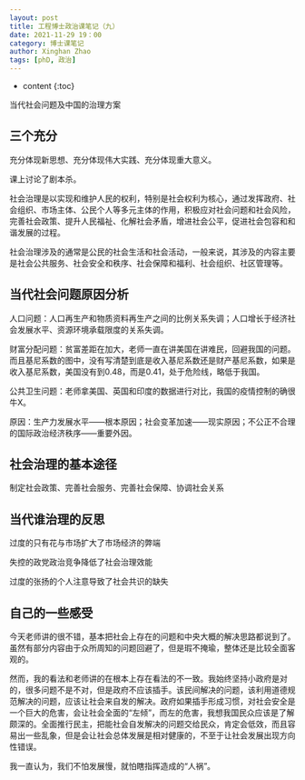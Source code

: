 ```yaml
---
layout: post
title: 工程博士政治课笔记（九）
date: 2021-11-29 19：00
category: 博士课笔记
author: Xinghan Zhao
tags: [phD, 政治]
---
```


* content
{:toc}


当代社会问题及中国的治理方案





## 三个充分

充分体现新思想、充分体现伟大实践、充分体现重大意义。

课上讨论了剧本杀。

社会治理是以实现和维护人民的权利，特别是社会权利为核心，通过发挥政府、社会组织、市场主体、公民个人等多元主体的作用，积极应对社会问题和社会风险，完善社会政策、提升人民福祉、化解社会矛盾，增进社会公平，促进社会包容和和谐发展的过程。

社会治理涉及的通常是公民的社会生活和社会活动，一般来说，其涉及的内容主要是社会公共服务、社会安全和秩序、社会保障和福利、社会组织、社区管理等。

## 当代社会问题原因分析

人口问题：人口再生产和物质资料再生产之间的比例关系失调；人口增长于经济社会发展水平、资源环境承载限度的关系失调。

财富分配问题：贫富差距在加大，老师一直在讲美国在讲难民，回避我国的问题。而且基尼系数的图中，没有写清楚到底是收入基尼系数还是财产基尼系数，如果是收入基尼系数，美国没有到0.48，而是0.41，处于危险线，略低于我国。

公共卫生问题：老师拿美国、英国和印度的数据进行对比，我国的疫情控制的确很牛X。

原因：生产力发展水平——根本原因；社会变革加速——现实原因；不公正不合理的国际政治经济秩序——重要外因。

## 社会治理的基本途径

制定社会政策、完善社会服务、完善社会保障、协调社会关系


## 当代谁治理的反思

过度的只有花与市场扩大了市场经济的弊端

失控的政党政治竞争降低了社会治理效能

过度的张扬的个人注意导致了社会共识的缺失


## 自己的一些感受

今天老师讲的很不错，基本把社会上存在的问题和中央大概的解决思路都说到了。虽然有部分内容由于众所周知的问题回避了，但是瑕不掩瑜，整体还是比较全面客观的。

然而，我的看法和老师讲的在根本上存在看法的不一致。我始终坚持小政府是对的，很多问题不是不对，但是政府不应该插手。该民间解决的问题，该利用道德规范解决的问题，应该让社会来自发的解决。政府如果插手形成习惯，对社会安全是一个巨大的危害，会让社会全面的“左倾”，而左的危害，我想我国民众应该是了解颇深的。全面推行民主，把能社会自发解决的问题交给民众，肯定会低效，而且容易出一些乱象，但是会让社会总体发展是相对健康的，不至于让社会发展出现方向性错误。

我一直认为，我们不怕发展慢，就怕瞎指挥造成的“人祸”。


